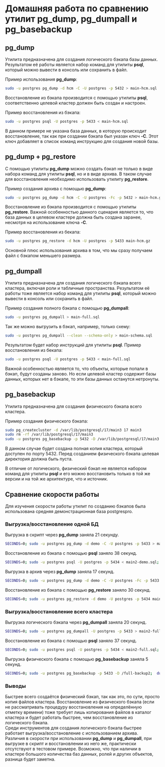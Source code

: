 # Домашняя работа по сравнению утилит pg_dump, pg_dumpall и pg_basebackup

## pg_dump
Утилита предназначена для создания логического бэкапа базы данных. Результатом её работы является набор команд для утилиты **psql**, который можно вывести в консоль или сохранить в файл.

Пример использования **pg_dump**:
```bash
sudo -u postgres pg_dump -d hcm -C -U postgres -p 5432 > main-hcm.sql
```

Восстановление из бэкапа производится с помощью утилиты **psql**, соответственно целевой кластер должен быть создан и настроен.

Пример восстановления из бэкапа:
```bash
sudo -u postgres psql -U postgres -p 5433 < main-hcm.sql
```

В данном примере не указана база данных, в которую происходит восстановление, так как при создании бэкапа был указан ключ **-C**. Этот ключ добавляет в список команд инструкцию для создания новой базы.

## pg_dump + pg_restore
С помощью утилиты **pg_dump** можно создать бэкап не только в виде набора команд для утилиты **psql**, но и в виде архива. В таком случае для восстановления необходимо использовать утилиту **pg_restore**.

Пример создания архива с помощью **pg_dump**:
```bash
sudo -u postgres pg_dump -d hcm -C -U postgres -Fc -p 5432 > main-hcm.gz
```

Восстановление из бэкапа производится с помощью утилиты **pg_restore**. Важной особенностью данного сценария является то, что база данных в целевом кластере должна быть создана заранее, несмотря на использование ключа **-C**.

Пример восстановления из бекапа:
```bash
sudo -u postgres pg_restore -d hcm -U postgres -p 5433 main-hcm.gz
```

Основной плюс использования архива в том, что мы сразу получаем файл с бэкапом меньшего размера.

## pg_dumpall
Утилита предназначена для создания логического бэкапа всего кластера, включая роли и табличные пространства. Результатом её работы тоже является набор команд для утилиты **psql**, который можно вывести в консоль или сохранить в файл.

Пример создания полного бэкапа с помощью **pg_dumpall**:
```bash
sudo -u postgres pg_dumpall > main-full.sql
```

Так же можно выгрузить в бэкап, например, только схему:
```bash
sudo -u postgres pg_dumpall --clean --schema-only > main-schema.sql
```

Результатом будет набор инструкций для утилиты **psql**. Пример восстановления из бекапа:
```bash
sudo -u postgres psql -U postgres -p 5433 < main-full.sql
```

Важной особенностью является то, что объекты, которые попали в бэкап, будут созданы заново. Но если целевой кластер содержит базы данных, которых нет в бэкапе, то эти базы данных останутся нетронуты.

## pg_basebackup
Утилита предназначена для создания физического бэкапа всего кластера.

Пример создания физического бэкапа:
```bash
sudo pg_createcluster -d /var/lib/postgresql/17/main3 17 main3
sudo rm -rf /var/lib/postgresql/17/main3
sudo -u postgres pg_basebackup -p 5432 -D /var/lib/postgresql/17/main3
```

В данном случае будет создана полная копия кластера, который доступен по порту 5432. Перед созданием физического бэкапа целевая директория должна быть пуста.

В отличие от логического, физический бэкап не является набором команд для утилиты **psql** и его можно восстановить только в той же версии и на той же архитектуре, что и источник.

## Сравнение скорости работы

Для изучения скорости работы утилит по созданию бэкапов была использована средняя демонстрационная база postgrespro.  

### Выгрузка/восстановление одной БД

Выгрузка в скрипт через **pg_dump** заняла 21 секунду. 
```bash
SECONDS=0; sudo -u postgres pg_dump -d demo -C -U postgres -p 5433 > main2-demo.sql; duration=$SECONDS; echo "$((duration / 60)) minutes and $((duration % 60)) seconds elapsed."
```

Восстановление из бэкапа с помощью **psql** заняло 38 секунд.
```bash
SECONDS=0; sudo -u postgres psql -U postgres -p 5434 < main2-demo.sql; duration=$SECONDS; echo "$((duration / 60)) minutes and $((duration % 60)) seconds elapsed."
```

Выгрузка в архив через **pg_dump** заняла 17 секунд.  
```bash
SECONDS=0; sudo -u postgres pg_dump -d demo -C -U postgres -Fc -p 5433 > main2-demo.gz; duration=$SECONDS; echo "$((duration / 60)) minutes and $((duration % 60)) seconds elapsed."
```

Восстановление из бэкапа с помощью **pg_restore** заняло 30 секунд.
```bash
SECONDS=0; sudo -u postgres pg_restore -d demo -U postgres -p 5434 main2-demo.gz; duration=$SECONDS; echo "$((duration / 60)) minutes and $((duration % 60)) seconds elapsed."
```

### Выгрузка/восстановление всего кластера
Выгрузка логического бэкапа через **pg_dumpall** заняла 20 секунд.
```bash
SECONDS=0; sudo -u postgres pg_dumpall -U postgres -p 5433 > main2-full.sql; duration=$SECONDS; echo "$((duration / 60)) minutes and $((duration % 60)) seconds elapsed."
```

Восстановление из бэкапа с помощью **psql** заняло 37 секунд.
```bash
SECONDS=0; sudo -u postgres psql -U postgres -p 5434 < main2-full.sql; duration=$SECONDS; echo "$((duration / 60)) minutes and $((duration % 60)) seconds elapsed."
```

Выгрузка физического бэкапа с помощью **pg_basebackup** заняла 5 секунд.
```bash
SECONDS=0; sudo -u postgres pg_basebackup -p 5433 -D /full-backup2;  duration=$SECONDS; echo "$((duration / 60)) minutes and $((duration % 60)) seconds elapsed."
```

### Выводы
Быстрее всего создаётся физический бэкап, так как это, по сути, просто копия файлов кластера. Восстановление из физического бэкапа (если не рассматривать процедуру восстановления на определённую отметку времени) тоже требует лишь копирования файлов в каталог кластера и будет работать быстрее, чем восстановление из логического бэкапа.  
Среди инструментов для создания логического бэкапа быстрее работает выгрузка/восстановление с использованием архива.  
Различия в скорости при использовании **pg_dump** и **pg_dumpall**, при выгрузке в скрипт и восстановлении из него же, практически отсутствуют в тестовом примере. Возможно, что при наличии в кластере большого количества баз данных, ролей и других объектов, разница будет заметна.